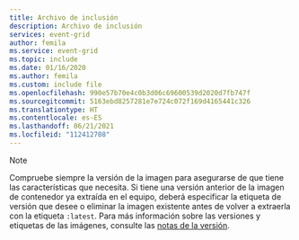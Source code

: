 ```yaml
---
title: Archivo de inclusión
description: Archivo de inclusión
services: event-grid
author: femila
ms.service: event-grid
ms.topic: include
ms.date: 01/16/2020
ms.author: femila
ms.custom: include file
ms.openlocfilehash: 990e57b70e4c0b3d06c69600539d2020d7fb747f
ms.sourcegitcommit: 5163ebd8257281e7e724c072f169d4165441c326
ms.translationtype: HT
ms.contentlocale: es-ES
ms.lasthandoff: 06/21/2021
ms.locfileid: "112412708"
---
```

>[!NOTE]
> Compruebe siempre la versión de la imagen para asegurarse de que tiene las características que necesita. Si tiene una versión anterior de la imagen de contenedor ya extraída en el equipo, deberá especificar la etiqueta de versión que desee o eliminar la imagen existente antes de volver a extraerla con la etiqueta `:latest`. Para más información sobre las versiones y etiquetas de las imágenes, consulte las [notas de la versión](../edge/release-notes.md).
